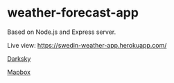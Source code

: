 # weather-forecast-app

Based on Node.js and Express server. 

Live view: https://swedin-weather-app.herokuapp.com/


<a href="https://darksky.net/">Darksky</a>

<a href="https://www.mapbox.com/">Mapbox</a>
